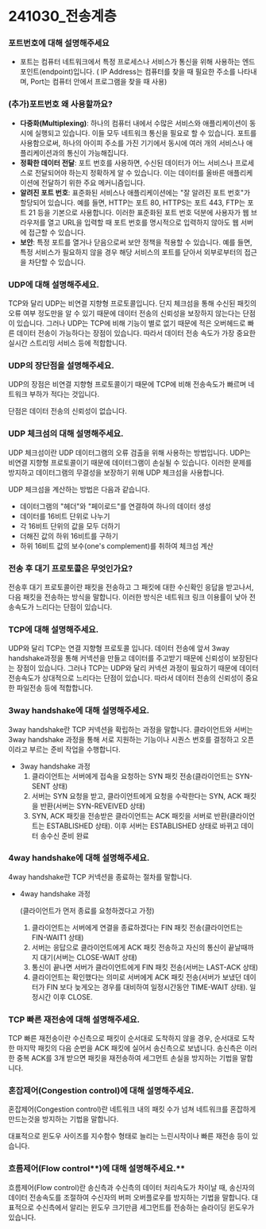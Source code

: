 # 241030_전송계층

### 포트번호에 대해 설명해주세요

- 포트는 컴퓨터 네트워크에서 특정 프로세스나 서비스가 통신을 위해 사용하는 엔드포인트(endpoint)입니다.
( IP Address는 컴퓨터를 찾을 때 필요한 주소를 나타내며, Port는 컴퓨터 안에서 프로그램을 찾을 때 사용)

### (추가)포트번호 왜 사용할까요?

- **다중화(Multiplexing)**: 하나의 컴퓨터 내에서 수많은 서비스와 애플리케이션이 동시에 실행되고 있습니다. 이들 모두 네트워크 통신을 필요로 할 수 있습니다. 포트를 사용함으로써, 하나의 아이피 주소를 가진 기기에서 동시에 여러 개의 서비스나 애플리케이션과의 통신이 가능해집니다.
- **정확한 데이터 전달**: 포트 번호를 사용하면, 수신된 데이터가 어느 서비스나 프로세스로 전달되어야 하는지 정확하게 알 수 있습니다. 이는 데이터를 올바른 애플리케이션에 전달하기 위한 주요 메커니즘입니다.
- **알려진 포트 번호**: 표준화된 서비스나 애플리케이션에는 "잘 알려진 포트 번호"가 할당되어 있습니다. 예를 들면, HTTP는 포트 80, HTTPS는 포트 443, FTP는 포트 21 등을 기본으로 사용합니다. 이러한 표준화된 포트 번호 덕분에 사용자가 웹 브라우저를 열고 URL을 입력할 때 포트 번호를 명시적으로 입력하지 않아도 웹 서버에 접근할 수 있습니다.
- **보안**: 특정 포트를 열거나 닫음으로써 보안 정책을 적용할 수 있습니다. 예를 들면, 특정 서비스가 필요하지 않을 경우 해당 서비스의 포트를 닫아서 외부로부터의 접근을 차단할 수 있습니다.

### **UDP에 대해 설명해주세요.**

TCP와 달리 UDP는 비연결 지향형 프로토콜입니다. 단지 체크섬을 통해 수신된 패킷의 오류 여부 정도만을 알 수 있기 때문에 데이터 전송의 신뢰성을 보장하지 않는다는 단점이 있습니다. 그러나 UDP는 TCP에 비해 기능이 별로 없기 때문에 적은 오버헤드로 빠른 데이터 전송이 가능하다는 장점이 있습니다. 따라서 데이터 전송 속도가 가장 중요한 실시간 스트리밍 서비스 등에 적합합니다.

### **UDP의 장단점을 설명해주세요.**

UDP의 장점은 비연결 지향형 프로토콜이기 때문에 TCP에 비해 전송속도가 빠르며 네트워크 부하가 적다는 것입니다.

단점은 데이터 전송의 신뢰성이 없습니다.

### **UDP 체크섬의 대해 설명해주세요.**

UDP 체크섬이란 UDP 데이터그램의 오류 검출을 위해 사용하는 방법입니다. UDP는 비연결 지향형 프로토콜이기 때문에 데이터그램이 손실될 수 있습니다. 이러한 문제를 방지하고 데이터그램의 무결성을 보장하기 위해 UDP 체크섬을 사용합니다.

UDP 체크섬을 계산하는 방법은 다음과 같습니다.

- 데이터그램의 "헤더"와 "페이로드"를 연결하여 하나의 데이터 생성
- 데이터를 16비트 단위로 나누기
- 각 16비트 단위의 값을 모두 더하기
- 더해진 값의 하위 16비트를 구하기
- 하위 16비트 값의 보수(one's complement)를 취하여 체크섬 계산

### **전송 후 대기 프로토콜은 무엇인가요?**

전송후 대기 프로토콜이란 패킷을 전송하고 그 패킷에 대한 수신확인 응답을 받고나서, 다음 패킷을 전송하는 방식을 말합니다. 이러한 방식은 네트워크 링크 이용률이 낮아 전송속도가 느리다는 단점이 있습니다.  

### **TCP에 대해 설명해주세요.**

UDP와 달리 TCP는 연결 지향형 프로토콜 입니다. 데이터 전송에 앞서 3way handshake과정을 통해 커넥션을 만들고 데이터를 주고받기 때문에 신뢰성이 보장된다는 장점이 있습니다. 그러나 TCP는 UDP와 달리 커넥션 과정이 필요하기 때문에 데이터 전송속도가 상대적으로 느리다는 단점이 있습니다. 따라서 데이터 전송의 신뢰성이 중요한 파일전송 등에 적합합니다.

### **3way handshake에 대해 설명해주세요.**

3way handshake란 TCP 커넥션을 확립하는 과정을 말합니다. 클라이언트와 서버는 3way handshake 과정을 통해 서로 지원하는 기능이나 시퀀스 번호를 결정하고 오픈이라고 부르는 준비 작업을 수행합니다.

- 3way handshake 과정
    1. 클라이언트는 서버에게 접속을 요청하는 SYN 패킷 전송(클라이언트는 SYN-SENT 상태)
    2. 서버는 SYN 요청을 받고, 클라이언트에게 요청을 수락한다는 SYN, ACK 패킷을 반환(서버는 SYN-REVEIVED 상태)
    3. SYN, ACK 패킷을 전송받은 클라이언트는 ACK 패킷을 서버로 반환(클라이언트는 ESTABLISHED 상태). 이후 서버는 ESTABLISHED 상태로 바뀌고 데이터 송수신 준비 완료

### **4way handshake에 대해 설명해주세요.**

4way handshake란 TCP 커넥션을 종료하는 절차를 말합니다. 

- 4way handshake 과정
    
    (클라이언트가 먼저 종료를 요청하겠다고 가정)
    
    1. 클라이언트는 서버에게 연결을 종료하겠다는 FIN 패킷 전송(클라이언트는 FIN-WAIT1 상태)
    2. 서버는 응답으로 클라이언트에게 ACK 패킷 전송하고 자신의 통신이 끝날때까지 대기(서버는 CLOSE-WAIT 상태)
    3. 통신이 끝나면 서버가 클라이언트에게 FIN 패킷 전송(서버는 LAST-ACK 상태)
    4. 클라이언트는 확인했다는 의미로 서버에게 ACK 패킷 전송(서버가 보냈던 데이터가 FIN 보다 늦게오는 경우를 대비하여 일정시간동안 TIME-WAIT 상태). 일정시간 이후 CLOSE.

### **TCP 빠른 재전송에 대해 설명해주세요.**

TCP 빠른 재전송이란 수신측으로 패킷이 순서대로 도착하지 않을 경우, 순서대로 도착한 마지막 패킷의 다음 순번을 ACK 패킷에 실어서 송신측으로 보냅니다. 송신측은 이러한 중복 ACK를 3개 받으면 패킷을 재전송하여 세그먼트 손실을 방지하는 기법을 말합니다.

### **혼잡제어(Congestion control)에 대해 설명해주세요.**

혼잡제어(Congestion control)란 네트워크 내의 패킷 수가 넘쳐 네트워크를 혼잡하게 만드는것을 방지하는 기법을 말합니다.

대표적으로 윈도우 사이즈를 지수함수 형태로 늘리는 느린시작이나 빠른 재전송 등이 있습니다.

### 흐름제어(Flow control**)에 대해 설명해주세요.**

흐름제어(Flow control)란 송신측과 수신측의 데이터 처리속도가 차이날 때, 송신자의 데이터 전송속도를 조절하여 수신자의 버퍼 오버플로우를 방지하는 기법을 말합니다. 대표적으로 수신측에서 알리는 윈도우 크기만큼 세그먼트를 전송하는 슬라이딩 윈도우가 있습니다.
